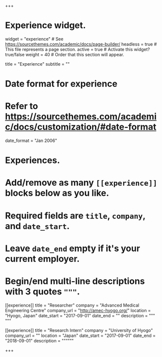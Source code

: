+++
# Experience widget.
widget = "experience"  # See https://sourcethemes.com/academic/docs/page-builder/
headless = true  # This file represents a page section.
active = true  # Activate this widget? true/false
weight = 40  # Order that this section will appear.

title = "Experience"
subtitle = ""

# Date format for experience
#   Refer to https://sourcethemes.com/academic/docs/customization/#date-format
date_format = "Jan 2006"

# Experiences.
#   Add/remove as many `[[experience]]` blocks below as you like.
#   Required fields are `title`, `company`, and `date_start`.
#   Leave `date_end` empty if it's your current employer.
#   Begin/end multi-line descriptions with 3 quotes `"""`.
[[experience]]
  title = "Researcher"
  company = "Advanced Medical Engineering Centre"
  company_url = "http://amec-hyogo.org/"
  location = "Hyogo, Japan"
  date_start = "2017-09-01"
  date_end = ""
  description = """
  """

[[experience]]
  title = "Research Intern"
  company = "University of Hyogo"
  company_url = ""
  location = "Japan"
  date_start = "2017-09-01"
  date_end = "2018-09-01"
  description = """"""

+++
